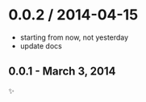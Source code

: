 
0.0.2 / 2014-04-15
==================

 * starting from now, not yesterday
 * update docs

0.0.1 - March 3, 2014
-------------------------
:sparkles:
